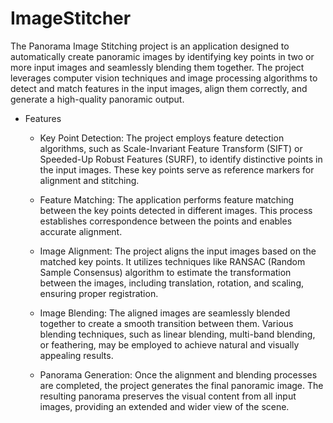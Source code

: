 # ImageStitcher

The Panorama Image Stitching project is an application designed to automatically create panoramic images by identifying key points in two or more input images and seamlessly blending them together. The project leverages computer vision techniques and image processing algorithms to detect and match features in the input images, align them correctly, and generate a high-quality panoramic output.


- Features
  + Key Point Detection: The project employs feature detection algorithms, such as Scale-Invariant Feature Transform (SIFT) or Speeded-Up Robust Features (SURF), to identify distinctive points in the input images. These key points serve as reference markers for alignment and stitching.

  + Feature Matching: The application performs feature matching between the key points detected in different images. This process establishes correspondence between the points and enables accurate alignment.

  + Image Alignment: The project aligns the input images based on the matched key points. It utilizes techniques like RANSAC (Random Sample Consensus) algorithm to estimate the transformation between the images, including translation, rotation, and scaling, ensuring proper registration.

  + Image Blending: The aligned images are seamlessly blended together to create a smooth transition between them. Various blending techniques, such as linear blending, multi-band blending, or feathering, may be employed to achieve natural and visually appealing results.

  + Panorama Generation: Once the alignment and blending processes are completed, the project generates the final panoramic image. The resulting panorama preserves the visual content from all input images, providing an extended and wider view of the scene.
  
